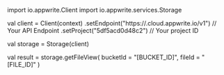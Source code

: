import io.appwrite.Client
import io.appwrite.services.Storage

val client = Client(context)
    .setEndpoint("https://<REGION>.cloud.appwrite.io/v1") // Your API Endpoint
    .setProject("5df5acd0d48c2") // Your project ID

val storage = Storage(client)

val result = storage.getFileView(
    bucketId = "[BUCKET_ID]",
    fileId = "[FILE_ID]"
)

